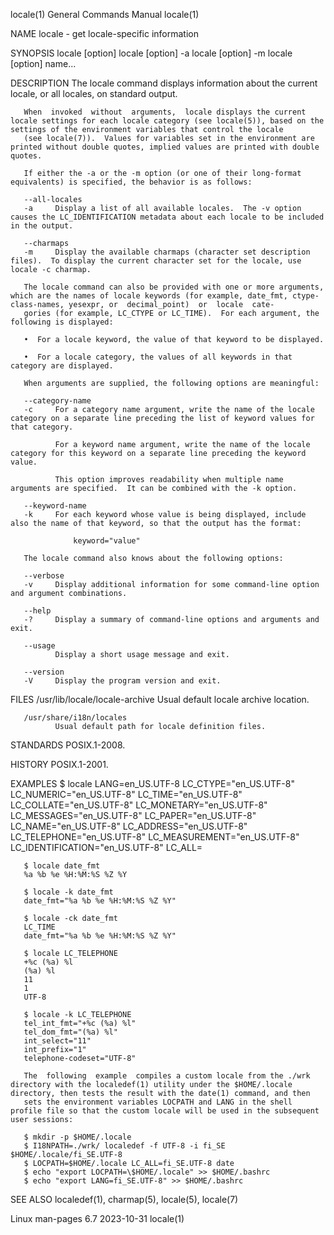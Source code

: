 locale(1)                                                                                 General Commands Manual                                                                                 locale(1)

NAME
       locale - get locale-specific information

SYNOPSIS
       locale [option]
       locale [option] -a
       locale [option] -m
       locale [option] name...

DESCRIPTION
       The locale command displays information about the current locale, or all locales, on standard output.

       When  invoked  without  arguments,  locale displays the current locale settings for each locale category (see locale(5)), based on the settings of the environment variables that control the locale
       (see locale(7)).  Values for variables set in the environment are printed without double quotes, implied values are printed with double quotes.

       If either the -a or the -m option (or one of their long-format equivalents) is specified, the behavior is as follows:

       --all-locales
       -a     Display a list of all available locales.  The -v option causes the LC_IDENTIFICATION metadata about each locale to be included in the output.

       --charmaps
       -m     Display the available charmaps (character set description files).  To display the current character set for the locale, use locale -c charmap.

       The locale command can also be provided with one or more arguments, which are the names of locale keywords (for example, date_fmt, ctype-class-names, yesexpr, or  decimal_point)  or  locale  cate‐
       gories (for example, LC_CTYPE or LC_TIME).  For each argument, the following is displayed:

       •  For a locale keyword, the value of that keyword to be displayed.

       •  For a locale category, the values of all keywords in that category are displayed.

       When arguments are supplied, the following options are meaningful:

       --category-name
       -c     For a category name argument, write the name of the locale category on a separate line preceding the list of keyword values for that category.

              For a keyword name argument, write the name of the locale category for this keyword on a separate line preceding the keyword value.

              This option improves readability when multiple name arguments are specified.  It can be combined with the -k option.

       --keyword-name
       -k     For each keyword whose value is being displayed, include also the name of that keyword, so that the output has the format:

                  keyword="value"

       The locale command also knows about the following options:

       --verbose
       -v     Display additional information for some command-line option and argument combinations.

       --help
       -?     Display a summary of command-line options and arguments and exit.

       --usage
              Display a short usage message and exit.

       --version
       -V     Display the program version and exit.

FILES
       /usr/lib/locale/locale-archive
              Usual default locale archive location.

       /usr/share/i18n/locales
              Usual default path for locale definition files.

STANDARDS
       POSIX.1-2008.

HISTORY
       POSIX.1-2001.

EXAMPLES
       $ locale
       LANG=en_US.UTF-8
       LC_CTYPE="en_US.UTF-8"
       LC_NUMERIC="en_US.UTF-8"
       LC_TIME="en_US.UTF-8"
       LC_COLLATE="en_US.UTF-8"
       LC_MONETARY="en_US.UTF-8"
       LC_MESSAGES="en_US.UTF-8"
       LC_PAPER="en_US.UTF-8"
       LC_NAME="en_US.UTF-8"
       LC_ADDRESS="en_US.UTF-8"
       LC_TELEPHONE="en_US.UTF-8"
       LC_MEASUREMENT="en_US.UTF-8"
       LC_IDENTIFICATION="en_US.UTF-8"
       LC_ALL=

       $ locale date_fmt
       %a %b %e %H:%M:%S %Z %Y

       $ locale -k date_fmt
       date_fmt="%a %b %e %H:%M:%S %Z %Y"

       $ locale -ck date_fmt
       LC_TIME
       date_fmt="%a %b %e %H:%M:%S %Z %Y"

       $ locale LC_TELEPHONE
       +%c (%a) %l
       (%a) %l
       11
       1
       UTF-8

       $ locale -k LC_TELEPHONE
       tel_int_fmt="+%c (%a) %l"
       tel_dom_fmt="(%a) %l"
       int_select="11"
       int_prefix="1"
       telephone-codeset="UTF-8"

       The  following  example  compiles a custom locale from the ./wrk directory with the localedef(1) utility under the $HOME/.locale directory, then tests the result with the date(1) command, and then
       sets the environment variables LOCPATH and LANG in the shell profile file so that the custom locale will be used in the subsequent user sessions:

       $ mkdir -p $HOME/.locale
       $ I18NPATH=./wrk/ localedef -f UTF-8 -i fi_SE $HOME/.locale/fi_SE.UTF-8
       $ LOCPATH=$HOME/.locale LC_ALL=fi_SE.UTF-8 date
       $ echo "export LOCPATH=\$HOME/.locale" >> $HOME/.bashrc
       $ echo "export LANG=fi_SE.UTF-8" >> $HOME/.bashrc

SEE ALSO
       localedef(1), charmap(5), locale(5), locale(7)

Linux man-pages 6.7                                                                              2023-10-31                                                                                       locale(1)
